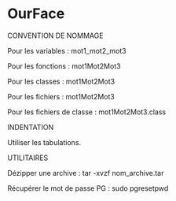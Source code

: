 # OurFace
CONVENTION DE NOMMAGE

Pour les variables :
mot1_mot2_mot3

Pour les fonctions :
mot1Mot2Mot3

Pour les classes :
mot1Mot2Mot3

Pour les fichiers :
mot1Mot2Mot3

Pour les fichiers de classe :
mot1Mot2Mot3.class

INDENTATION

Utiliser les tabulations.

UTILITAIRES

Dézipper une archive :
tar -xvzf nom_archive.tar

Récupérer le mot de passe PG :
sudo pgresetpwd
